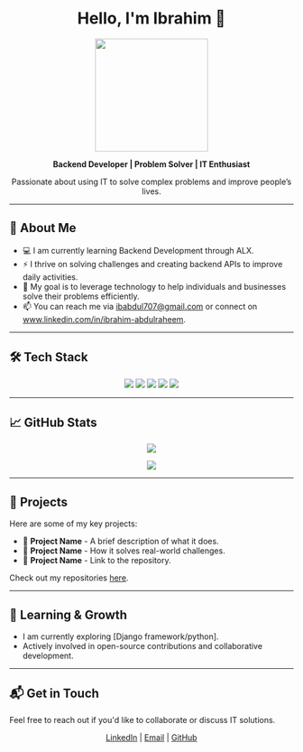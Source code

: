 <h1 align="center">Hello, I'm Ibrahim  👋</h1>

<p align="center">
  <img src="![IB001-pica (1)](https://github.com/user-attachments/assets/136ad730-80eb-4871-a2f9-ffded733bac7)
" width="200" />
</p>

<p align="center">
  <b>Backend Developer | Problem Solver | IT Enthusiast</b>
</p>

<p align="center">
  Passionate about using IT to solve complex problems and improve people’s lives.
</p>

---

## 🚀 About Me

- 💻 I am currently learning Backend Development through ALX.
- ⚡ I thrive on solving challenges and creating backend APIs to improve daily activities.
- 🎯 My goal is to leverage technology to help individuals and businesses solve their problems efficiently.
- 📫 You can reach me via ibabdul707@gmail.com or connect on www.linkedin.com/in/ibrahim-abdulraheem.

---

## 🛠 Tech Stack

<p align="center">
  <img src="https://img.shields.io/badge/Python-3776AB?style=for-the-badge&logo=python&logoColor=white" />
  <img src="https://img.shields.io/badge/Django-092E20?style=for-the-badge&logo=django&logoColor=white" />
  <img src="https://img.shields.io/badge/Node.js-339933?style=for-the-badge&logo=node.js&logoColor=white" />
  <img src="https://img.shields.io/badge/PostgreSQL-316192?style=for-the-badge&logo=postgresql&logoColor=white" />
  <img src="https://img.shields.io/badge/Docker-2496ED?style=for-the-badge&logo=docker&logoColor=white" />
</p>

---

## 📈 GitHub Stats

<p align="center">
  <img src="https://github-readme-stats.vercel.app/api?username=ibabdulraheem&show_icons=true&theme=radical" />
</p>

<p align="center">
  <img src="https://github-readme-streak-stats.herokuapp.com/?user=ibabdulraheem&theme=radical" />
</p>

---

## 🎯 Projects

Here are some of my key projects:

- 🔹 **Project Name** - A brief description of what it does.
- 🔹 **Project Name** - How it solves real-world challenges.
- 🔹 **Project Name** - Link to the repository.

Check out my repositories [here](https://github.com/[ibabdulraheem]).

---

## 🌱 Learning & Growth

- I am currently exploring [Django framework/python].
- Actively involved in open-source contributions and collaborative development.

---

## 📬 Get in Touch

Feel free to reach out if you'd like to collaborate or discuss IT solutions.

<p align="center">
  <a href="https://www.linkedin.com/in/[YourLinkedInProfile]">LinkedIn</a> |
  <a href="mailto:[ibabdul707@gmail.com]">Email</a> |
  <a href="https://github.com/[ibabdulraheem]">GitHub</a>
</p>
